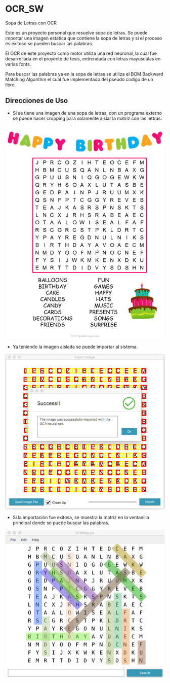 # OCR_SW
Sopa de Letras con OCR

Este es un proyecto personal que resuelve sopa de letras. Se puede importar una 
imagen estatica que contiene la sopa de letras y si el proceso es exitoso se pueden
buscar las palabras.

El OCR de este proyecto como motor utiliza una red neuronal, la cual fue desarrollada
en el proyecto de tesis, entrendada con letras mayusculas en varias fonts. 

Para buscar las palabras ya en la sopa de letras se utiliza el BOM Backward Matching Algorithm
el cual fue implementado del pseudo codigo de un libro.

## Direcciones de Uso

* Si se tiene una imagen de una sopa de letras, con un programa externo se puede hacer 
cropping para solamente aislar la matriz con las lettras.

![Sopa de Letras Birthday](/images/birthday-word-search.gif)

* Ya teniendo la imagen aislada se puede importar al sistema.

![Importación exitosa](/images/import.png)

* Si la importación fue exitosa, se muestra la matriz en la ventanilla principal donde se puede buscar las palabras.

![Buscar Palabras](/images/sw_resolved.png)

